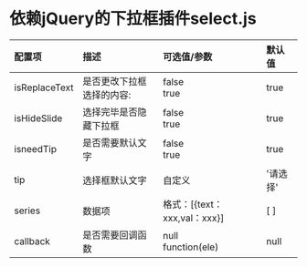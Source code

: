 # 依赖jQuery的下拉框插件select.js

| 配置项        | 描述                      | 可选值/参数                  | 默认值   |
|:--------------|:--------------------------|:-----------------------------|:---------|
| isReplaceText | 是否更改下拉框选择的内容: | false<br> true               | true     |
| isHideSlide   | 选择完毕是否隐藏下拉框    | false <br>true               | true     |
| isneedTip     | 是否需要默认文字          | false <br>true               | true     |
| tip           | 选择框默认文字            | 自定义                       | '请选择' |
| series        | 数据项                    | 格式：[{text：xxx,val：xxx}] | [ ]      |
| callback      | 是否需要回调函数          | null <br> function(ele)      | null     |
